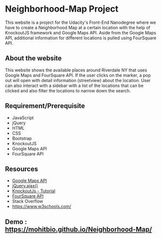 # Neighborhood-Map Project

This website is a project for the Udacity's Front-End Nanodegree where we have to create a Neighborhood Map at a
certain location with the help of KnockoutJS framework and Google Maps API.
Aside from the Google Maps API, additional information for different locations is pulled using FourSquare API.

## About the website
This website shows the available places around Riverdale NY that uses Google Maps and FourSquare API. If the user clicks on the
marker, a pop out will open with detail information (streetview) about the location. User can also interact with a sidebar with
a list of the locations that can be clicked and also filter the locations to narrow down the search.


## Requirement/Prerequisite
- JavaScript
- jQuery
- HTML
- CSS
- Bootstrap
- KnockoutJS
- Google Maps API
- FourSquare API

## Resources
- [Google Maps API ](https://developers.google.com/maps/documentation/javascript)
- [jQuery.ajax()](http://api.jquery.com/jquery.ajax/)
- [KnockoutJs - Tutorial](http://learn.knockoutjs.com/)
- [FourSquare API ](https://foursquare.com/developers/apps)
- Stack Overflow
- https://www.w3schools.com/

## Demo : https://mohitbio.github.io/Neighborhood-Map/
